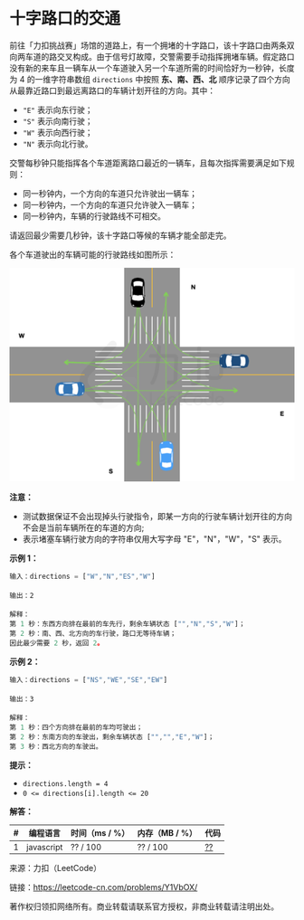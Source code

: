 # 十字路口的交通

前往「力扣挑战赛」场馆的道路上，有一个拥堵的十字路口，该十字路口由两条双向两车道的路交叉构成。由于信号灯故障，交警需要手动指挥拥堵车辆。假定路口没有新的来车且一辆车从一个车道驶入另一个车道所需的时间恰好为一秒钟，长度为 4 的一维字符串数组 `directions` 中按照 **东、南、西、北** 顺序记录了四个方向从最靠近路口到最远离路口的车辆计划开往的方向。其中：

- `"E"` 表示向东行驶；
- `"S"` 表示向南行驶；
- `"W"` 表示向西行驶；
- `"N"` 表示向北行驶。

交警每秒钟只能指挥各个车道距离路口最近的一辆车，且每次指挥需要满足如下规则：

- 同一秒钟内，一个方向的车道只允许驶出一辆车；
- 同一秒钟内，一个方向的车道只允许驶入一辆车；
- 同一秒钟内，车辆的行驶路线不可相交。

请返回最少需要几秒钟，该十字路口等候的车辆才能全部走完。

各个车道驶出的车辆可能的行驶路线如图所示：

![题目说明1](./question.png)

**注意：**

- 测试数据保证不会出现掉头行驶指令，即某一方向的行驶车辆计划开往的方向不会是当前车辆所在的车道的方向;
- 表示堵塞车辆行驶方向的字符串仅用大写字母 "E"，"N"，"W"，"S" 表示。

**示例 1：**

``` javascript
输入：directions = ["W","N","ES","W"]

输出：2

解释：
第 1 秒：东西方向排在最前的车先行，剩余车辆状态 ["","N","S","W"]；
第 2 秒：南、西、北方向的车行驶，路口无等待车辆；
因此最少需要 2 秒，返回 2。
```

**示例 2：**

``` javascript
输入：directions = ["NS","WE","SE","EW"]

输出：3

解释：
第 1 秒：四个方向排在最前的车均可驶出；
第 2 秒：东南方向的车驶出，剩余车辆状态 ["","","E","W"]；
第 3 秒：西北方向的车驶出。
```

**提示：**

- `directions.length = 4`
- `0 <= directions[i].length <= 20`

**解答：**

**#**|**编程语言**|**时间（ms / %）**|**内存（MB / %）**|**代码**
--|--|--|--|--
1|javascript|?? / 100|?? / 100|[??](./javascript/ac_v1.js)

来源：力扣（LeetCode）

链接：https://leetcode-cn.com/problems/Y1VbOX/

著作权归领扣网络所有。商业转载请联系官方授权，非商业转载请注明出处。
